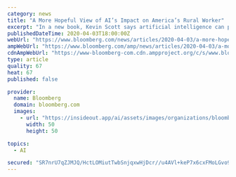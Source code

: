 ```yaml
---
category: news
title: "A More Hopeful View of AI’s Impact on America’s Rural Worker"
excerpt: "In a new book, Kevin Scott says artificial intelligence can promote opportunity in the U.S. heartland if it comes with a national investment in education, broadband and businesses."
publishedDateTime: 2020-04-03T18:00:00Z
webUrl: "https://www.bloomberg.com/news/articles/2020-04-03/a-more-hopeful-view-of-ai-s-impact-on-america-s-rural-worker"
ampWebUrl: "https://www.bloomberg.com/amp/news/articles/2020-04-03/a-more-hopeful-view-of-ai-s-impact-on-america-s-rural-worker"
cdnAmpWebUrl: "https://www-bloomberg-com.cdn.ampproject.org/c/s/www.bloomberg.com/amp/news/articles/2020-04-03/a-more-hopeful-view-of-ai-s-impact-on-america-s-rural-worker"
type: article
quality: 67
heat: 67
published: false

provider:
  name: Bloomberg
  domain: bloomberg.com
  images:
    - url: "https://insideout.app/ai/assets/images/organizations/bloomberg.com-50x50.jpg"
      width: 50
      height: 50

topics:
  - AI

secured: "SR7nrU7qZJMJQ/HctLOMiutTwbSnjqxwHjDcr//u4AVl+keP7x6cxFMoLGvo9XEhLgxitW2BsxJ4TeBKmBdpOTl621WyOyh6de4NctnYFR5rKNbZU97l/CzhN9smbFei8HigPJY86zQj7h6FwAHQfXIlc/3JsftkSlPST/TIFeLiIwPSs+1nznONv75WRK7ZszH9AeDxEgszgCGXZvscKc20OBKKfbLmE14grqzz97gashRkET9gxjFs8RP7StbjBcFNr1G/BYvgxFcSLUIMUFQwAt4r4GkWIBwOULCQDyTNkqFJMBvYQjfeSpAkhp0Ch2590su+rqLI7h69+Ru2zmCCol0OGxWcUaf0DacO2X6FUxyEGoOr4xuaBdrufOWVFhkJ8U7U/KS1vpizsTTls7aAjEoTsrRhHuUthlL067ClUmU51qxC0BRgaC47cHzbqKxZa+4lyrWyqeHL2cgGG94aTliHub68E2ibTiT9/8I=;dzBHyC98gyvN/1ToeAwf7w=="
---
```


